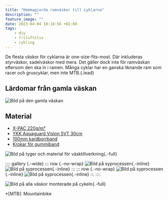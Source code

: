 ```yaml
---
title: "Hemmagjorda ramväskor till cyklarna"
description: ""
feature_image: ""
date: 2023-04-04 10:18:56 +02:00
tags:
    - diy
    - friluftsliv
    - cykling
---
```


De flesta väskor för cyklarna är one-size-fits-most. Där inkluderas styrväskor, sadelväskor med mera. Det gäller dock inte för ramväskan eftersom den ska in i ramen. Många cyklar har en ganska liknande ram som racer och gruscyklar, men inte MTB.{.lead}

## Lärdomar från gamla väskan


![Bild på den gamla väskan]()

## Material

* [X-PAC 220g/m²][Friluftstyger - X-PAC220]
* [YKK Aquaguard Vislon 5VT 30cm][Extremtextil - YKK Aquaguard 5VT]
* [100mm kardborrband][Friluftstyger - Kardborrband]
* [Krokar för gummiband][Extremtextil - Pack hook for 3mm cord]

![Bild på tyger och material för väsktillverkning](){.-full}

:::: gallery {.-wide}
::: row {.-no-wrap}
![Bild på syprocessen](){.-inline}
![Bild på syprocessen](){.-inline}
:::
::: row {.-no-wrap}
![Bild på syprocessen](){.-inline}
![Bild på syprocessen](){.-inline}
:::
::::

![Bild på alla väskor monterade på cykeln](){.-full}

*[MTB]: Mountainbike

[Friluftstyger - X-PAC220]: https://www.friluftstyger.se/sv/material/tyger/x-pac/tyg-tpac220.html
[Friluftstyger - Kardborrband]: https://www.friluftstyger.se/sv/material/rep-och-snoren/kardborreband/kardborreband-kb-3.html
[Extremtextil - YKK Aquaguard 5VT]: https://www.extremtextil.de/en/aquaguard-vislon-5vt-one-way-non-separating-30cm.html
[Extremtextil - Pack hook for 3mm cord]: https://www.extremtextil.de/en/pack-hook-for-3mm-cord-with-webbing-attachment.html